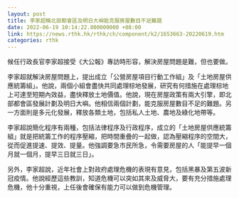 ```yaml
---
layout: post
title: 李家超稱北部都會區及明日大嶼能克服房屋數目不足難題
date: 2022-06-19 10:14:22.000000000 +08:00
link: https://news.rthk.hk/rthk/ch/component/k2/1653663-20220619.htm
categories: rthk
---
```


候任行政長官李家超接受《大公報》專訪時形容，解決房屋問題是難，但也要做。

李家超就解決房屋問題上，提出成立「公營房屋項目行動工作組」及「土地房屋供應統籌組」。他說，兩個小組會盡快共同處理棕地發展，研究有何措施在處理棕地上可達至短期內效益，盡快釋放土地價值。他說，現在房屋政策有兩大引擎，即北部都會區發展計劃及明日大嶼。他相信兩個計劃，能克服房屋數目不足的難題。另一方面則是多元化發展，釋放各類土地，包括私人土地、農地及綠化地帶等。

李家超說簡化程序有兩種，包括法律程序及行政程序，成立的「土地房屋供應統籌組」就是把統籌工作的程序壓縮，把時間重疊的一起做，認為壓縮程序的空間大，從而促進提速、提效、提量。他強調要急市民所急，令需要房屋的人「能提早一個月就一個月，提早三日就三日」。

另外，李家超說，近年社會上對政府處理危機的表現有意見，包括黑暴及第五波新冠疫情。他說經歷這些教訓，知道危機可以突如其來及威脅大，要有充分措施處理危機，他十分重視，上任後會確保有能力可以做到危機管理。
